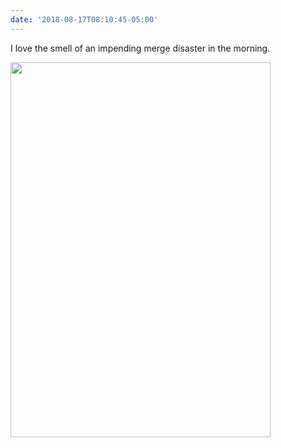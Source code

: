 ```yaml
---
date: '2018-08-17T08:10:45-05:00'
---
```

I love the smell of an impending merge disaster in the morning.

<img src="uploads/2018/c092a62c61.jpg" width="416" height="600" />
